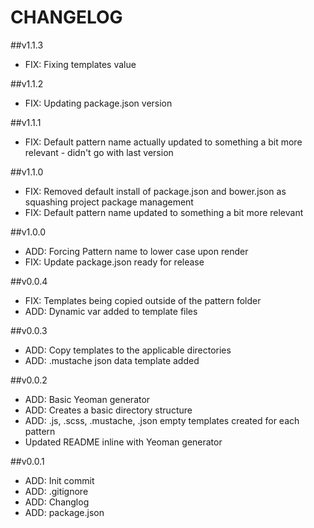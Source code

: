 # CHANGELOG

##v1.1.3
- FIX: Fixing templates value

##v1.1.2
- FIX: Updating package.json version

##v1.1.1
- FIX: Default pattern name actually updated to something a bit more relevant - didn't go with last version

##v1.1.0
- FIX: Removed default install of package.json and bower.json as squashing project package management
- FIX: Default pattern name updated to something a bit more relevant

##v1.0.0
- ADD: Forcing Pattern name to lower case upon render
- FIX: Update package.json ready for release

##v0.0.4
- FIX: Templates being copied outside of the pattern folder
- ADD: Dynamic var added to template files

##v0.0.3
- ADD: Copy templates to the applicable directories
- ADD: .mustache json data template added

##v0.0.2
- ADD: Basic Yeoman generator
- ADD: Creates a basic directory structure
- ADD: .js, .scss, .mustache, .json empty templates created for each pattern
- Updated README inline with Yeoman generator

##v0.0.1

- ADD: Init commit
- ADD: .gitignore
- ADD: Changlog
- ADD: package.json